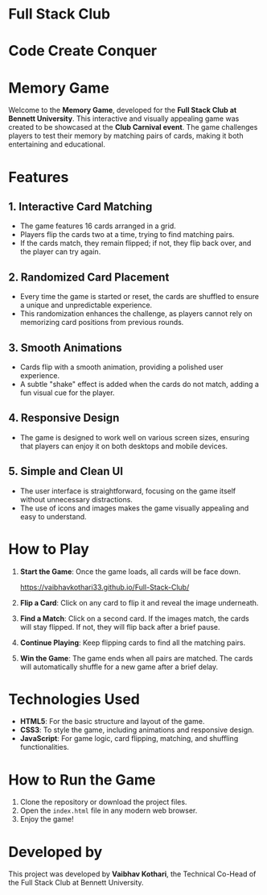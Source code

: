 # Full Stack Club
# Code Create Conquer
# Memory Game

Welcome to the **Memory Game**, developed for the **Full Stack Club at Bennett University**. This interactive and visually appealing game was created to be showcased at the **Club Carnival event**. The game challenges players to test their memory by matching pairs of cards, making it both entertaining and educational.

# Features

## 1. **Interactive Card Matching**
   - The game features 16 cards arranged in a grid.
   - Players flip the cards two at a time, trying to find matching pairs.
   - If the cards match, they remain flipped; if not, they flip back over, and the player can try again.

## 2. **Randomized Card Placement**
   - Every time the game is started or reset, the cards are shuffled to ensure a unique and unpredictable experience.
   - This randomization enhances the challenge, as players cannot rely on memorizing card positions from previous rounds.

## 3. **Smooth Animations**
   - Cards flip with a smooth animation, providing a polished user experience.
   - A subtle "shake" effect is added when the cards do not match, adding a fun visual cue for the player.

## 4. **Responsive Design**
   - The game is designed to work well on various screen sizes, ensuring that players can enjoy it on both desktops and mobile devices.

## 5. **Simple and Clean UI**
   - The user interface is straightforward, focusing on the game itself without unnecessary distractions.
   - The use of icons and images makes the game visually appealing and easy to understand.

# How to Play

1. **Start the Game**: Once the game loads, all cards will be face down.

    https://vaibhavkothari33.github.io/Full-Stack-Club/

2. **Flip a Card**: Click on any card to flip it and reveal the image underneath.
3. **Find a Match**: Click on a second card. If the images match, the cards will stay flipped. If not, they will flip back after a brief pause.
4. **Continue Playing**: Keep flipping cards to find all the matching pairs.
5. **Win the Game**: The game ends when all pairs are matched. The cards will automatically shuffle for a new game after a brief delay.

# Technologies Used

- **HTML5**: For the basic structure and layout of the game.
- **CSS3**: To style the game, including animations and responsive design.
- **JavaScript**: For game logic, card flipping, matching, and shuffling functionalities.

# How to Run the Game

1. Clone the repository or download the project files.
2. Open the `index.html` file in any modern web browser.
3. Enjoy the game!

# Developed by
This project was developed by **Vaibhav Kothari**, the Technical Co-Head of the Full Stack Club at Bennett University.